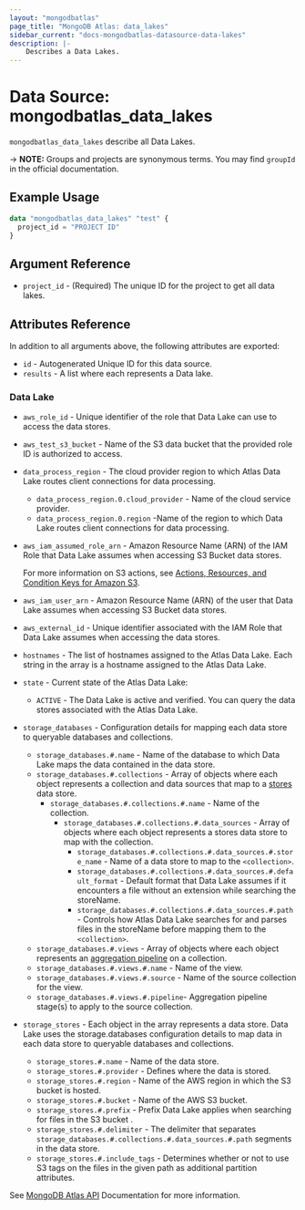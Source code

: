 ```yaml
---
layout: "mongodbatlas"
page_title: "MongoDB Atlas: data_lakes"
sidebar_current: "docs-mongodbatlas-datasource-data-lakes"
description: |-
    Describes a Data Lakes.
---
```


# Data Source: mongodbatlas_data_lakes

`mongodbatlas_data_lakes` describe all Data Lakes.


-> **NOTE:** Groups and projects are synonymous terms. You may find `groupId` in the official documentation.

## Example Usage

```terraform
data "mongodbatlas_data_lakes" "test" {
  project_id = "PROJECT ID"
}
```

## Argument Reference

* `project_id` - (Required) The unique ID for the project to get all data lakes.

## Attributes Reference

In addition to all arguments above, the following attributes are exported:

* `id` - Autogenerated Unique ID for this data source.
* `results` - A list where each represents a Data lake.


### Data Lake

* `aws_role_id` - Unique identifier of the role that Data Lake can use to access the data stores.
* `aws_test_s3_bucket` - Name of the S3 data bucket that the provided role ID is authorized to access.
* `data_process_region` - The cloud provider region to which Atlas Data Lake routes client connections for data processing.
  * `data_process_region.0.cloud_provider` - Name of the cloud service provider.
  * `data_process_region.0.region` -Name of the region to which Data Lake routes client connections for data processing.
* `aws_iam_assumed_role_arn` - Amazon Resource Name (ARN) of the IAM Role that Data Lake assumes when accessing S3 Bucket data stores.

  For more information on S3 actions, see [Actions, Resources, and Condition Keys for Amazon S3](https://docs.aws.amazon.com/service-authorization/latest/reference/list_amazons3.html).

* `aws_iam_user_arn` - Amazon Resource Name (ARN) of the user that Data Lake assumes when accessing S3 Bucket data stores.
* `aws_external_id` - Unique identifier associated with the IAM Role that Data Lake assumes when accessing the data stores.
* `hostnames` - The list of hostnames assigned to the Atlas Data Lake. Each string in the array is a hostname assigned to the Atlas Data Lake.
* `state` - Current state of the Atlas Data Lake:
  * `ACTIVE` - The Data Lake is active and verified. You can query the data stores associated with the Atlas Data Lake.
* `storage_databases` - Configuration details for mapping each data store to queryable databases and collections.
  * `storage_databases.#.name` - Name of the database to which Data Lake maps the data contained in the data store.
  * `storage_databases.#.collections` -     Array of objects where each object represents a collection and data sources that map to a [stores](https://docs.mongodb.com/datalake/reference/format/data-lake-configuration#mongodb-datalakeconf-datalakeconf.stores) data store.
    * `storage_databases.#.collections.#.name` - Name of the collection.
      * `storage_databases.#.collections.#.data_sources` -     Array of objects where each object represents a stores data store to map with the collection.
        * `storage_databases.#.collections.#.data_sources.#.store_name` -     Name of a data store to map to the `<collection>`.
        * `storage_databases.#.collections.#.data_sources.#.default_format` - Default format that Data Lake assumes if it encounters a file without an extension while searching the storeName.
        * `storage_databases.#.collections.#.data_sources.#.path` - Controls how Atlas Data Lake searches for and parses files in the storeName before mapping them to the `<collection>`.
  * `storage_databases.#.views` -     Array of objects where each object represents an [aggregation pipeline](https://docs.mongodb.com/manual/core/aggregation-pipeline/#id1) on a collection.
  * `storage_databases.#.views.#.name` - Name of the view.
  * `storage_databases.#.views.#.source` -  Name of the source collection for the view.
  * `storage_databases.#.views.#.pipeline`- Aggregation pipeline stage(s) to apply to the source collection.
* `storage_stores` - Each object in the array represents a data store. Data Lake uses the storage.databases configuration details to map data in each data store to queryable databases and collections.
  * `storage_stores.#.name` - Name of the data store.
  * `storage_stores.#.provider` - Defines where the data is stored.
  * `storage_stores.#.region` - Name of the AWS region in which the S3 bucket is hosted.
  * `storage_stores.#.bucket` - Name of the AWS S3 bucket.
  * `storage_stores.#.prefix` - Prefix Data Lake applies when searching for files in the S3 bucket .
  * `storage_stores.#.delimiter` - The delimiter that separates `storage_databases.#.collections.#.data_sources.#.path` segments in the data store.
  * `storage_stores.#.include_tags` - Determines whether or not to use S3 tags on the files in the given path as additional partition attributes.

See [MongoDB Atlas API](https://docs.mongodb.com/datalake/reference/api/dataLakes-get-all-tenants) Documentation for more information.